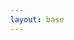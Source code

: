 ```yaml
---
layout: base
---
```

<link rel="stylesheet" href="//cdnjs.cloudflare.com/ajax/libs/leaflet/0.7.5/leaflet.css">
<style>
  html, body { height: 100%; margin: 0 }
  ul { margin: 0 }
  #map { position: absolute; top: 0; bottom: 0; left: 0; right: 0 }
  .leaflet-container .leaflet-control-attribution a { color: #557b8a }
  .place {
    border-left: 10px solid transparent;
    border-right: 10px solid transparent;
    border-top: 10px solid #ccc;
  }
  .place p {
    background: #ccc;
    overflow: hidden; position: absolute; left: -10px; bottom: 10px; margin: 0;
    padding: 2px 5px; font-size: 16px;
  }
  .place p a { display: block; color: #5a91a7; text-decoration: none }
  .place p a:hover { color: #7dabbd }
</style>

<div id="map"></div>

<script src="//cdnjs.cloudflare.com/ajax/libs/leaflet/0.7.5/leaflet.js"></script>
<script src="//cdnjs.cloudflare.com/ajax/libs/babel-core/5.8.23/browser.min.js"></script>
<script>
var map = L.map('map', {
  center: [44.433219, 26.095353],
  zoom: 12,
})

L.tileLayer('http://{s}.basemaps.cartocdn.com/light_all/{z}/{x}/{y}.png', {
  attribution: '&copy; <a href="http://www.openstreetmap.org/copyright">OpenStreetMap</a> contributors, &copy; <a href="http://cartodb.com/attributions">CartoDB</a>'
}).addTo(map)

var data = {
  'type': 'FeatureCollection',
  'features': [
    {% for page in site.pages %}
      {% if page.brand %}
        {
          type: 'Feature',
          geometry: {
            type: 'Point',
            coordinates: [{{ page.coordinates[1] }}, {{ page.coordinates[0] }}],
          },
          properties: {
            url: '{{ site.base_url }}{{ page.url | split:".html" }}',
            brand: '{{ page.brand }}',
          }
        },
      {% endif %}
    {% endfor %}
  ],
}

L.geoJson(data, {
  pointToLayer: function(feature, latLng) {
    var myIcon = L.divIcon({
      html: '<p><a href="' + feature.properties.url + '">' + feature.properties.brand + '</a></p>',
      className: 'place',
      iconSize: [0, 0],
    })
    return L.marker(latLng, {icon: myIcon})
  },
}).addTo(map)
</script>
